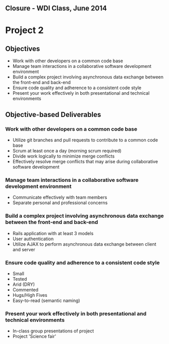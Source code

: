 ## Closure - WDI Class, June 2014

# Project 2

## Objectives

* Work with other developers on a common code base
* Manage team interactions in a collaborative software development environment
* Build a complex project involving asynchronous data exchange between the front-end and back-end
* Ensure code quality and adherence to a consistent code style
* Present your work effectively in both presentational and technical environments

## Objective-based Deliverables

### Work with other developers on a common code base

* Utilize git branches and pull requests to contribute to a common code base
* Scrum at least once a day (morning scrum required)
* Divide work logically to minimize merge conflicts
* Effectively resolve merge conflicts that may arise during collaborative software development

### Manage team interactions in a collaborative software development environment

* Communicate effectively with team members
* Separate personal and professional concerns

### Build a complex project involving asynchronous data exchange between the front-end and back-end

* Rails application with at least 3 models
* User authentication
* Utilize AJAX to perform asynchronous data exchange between client and server

### Ensure code quality and adherence to a consistent code style

* Small
* Tested
* Arid (DRY)
* Commented
* Hugs/High Fives
* Easy-to-read (semantic naming)

### Present your work effectively in both presentational and technical environments

* In-class group presentations of project
* Project 'Science fair'
